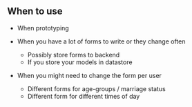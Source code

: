 ##  When to use
- When prototyping

- When you have a lot of forms to write or they change often
  - Possibly store forms to backend
  - If you store your models in datastore

- When you might need to change the form per user
  - Different forms for age-groups / marriage status
  - Different form for different times of day
